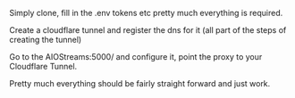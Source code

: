 Simply clone, fill in the .env tokens etc pretty much everything is required.

Create a cloudflare tunnel and register the dns for it (all part of the steps of creating the tunnel)

Go to the AIOStreams:5000/ and configure it, point the proxy to your Cloudflare Tunnel.


Pretty much everything should be fairly straight forward and just work.
